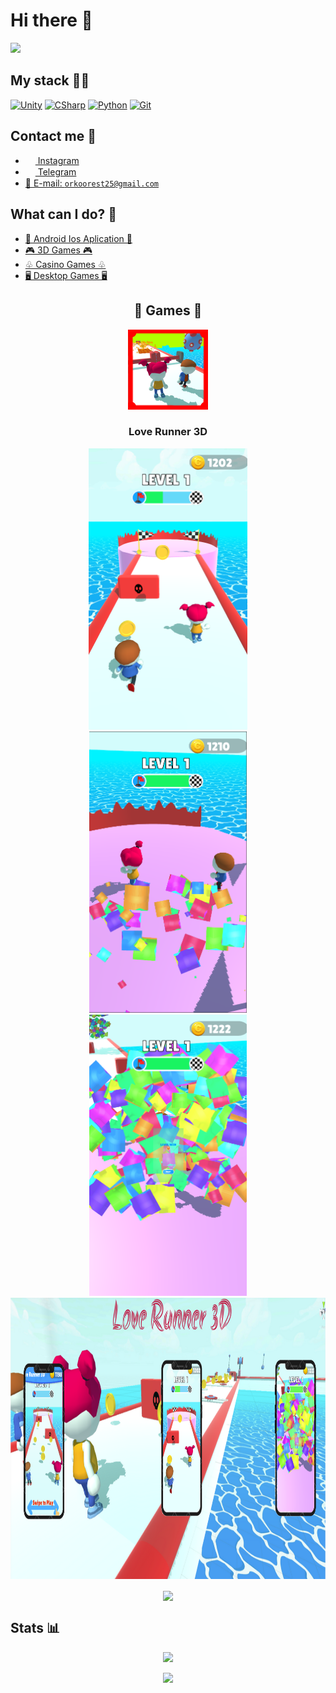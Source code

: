 # Hi there 👋

<a href="https://orkoorest25.wixsite.com/resume" target="_blank">
<img src="https://img.shields.io/badge/Resume-ff69b4.svg?style=for-the-badge&logo=codeigniter&logoColor=white">
</a>

## My stack 👨‍💻

<a href="" target="_blank">![Unity](https://img.shields.io/badge/-Unity-%230075a8?logo=unity&logoColor=white&style=for-the-badge)</a>
<a href="" target="_blank">![CSharp](https://img.shields.io/badge/-C♯-%230075a8?logo=csharp&logoColor=white&style=for-the-badge)</a>
<a href="" target="_blank">![Python](https://img.shields.io/badge/-Python-%230075a8?logo=Python&logoColor=white&style=for-the-badge)</a>
<a href="" target="_blank">![Git](https://img.shields.io/badge/-Git-%230075a8?logo=git&logoColor=white&style=for-the-badge)</a>


## Contact me 💭
- <a href="https://www.instagram.com/wwworest/"><img src="https://upload.wikimedia.org/wikipedia/commons/thumb/e/e7/Instagram_logo_2016.svg/768px-Instagram_logo_2016.svg.png" width=16 height=16 align="center" /> Instagram </a>
- <a href="https://t.me/oresttg"><img src="https://upload.wikimedia.org/wikipedia/commons/thumb/8/82/Telegram_logo.svg/768px-Telegram_logo.svg.png" width=16 height=16 align="center" /> Telegram </a>
- <a href="mailto:orkoorest25@gmail.com">📩 E-mail: `orkoorest25@gmail.com`</a>

## What can I do? 💪
- <a href="#android_ios_applications">📱 Android Ios Aplication 📱</a>
- <a href="#3D_games">🎮 3D Games 🎮</a>
- <a href="#casino_games">♧ Casino Games ♧</a>
- <a href="#desktop_Games">🖥 Desktop Games 🖥</a>

<h2 id="Games" align="center">📱 Games 📱</h2>

<p align="center"><img height="128" src="https://github.com/OrestOrk/LoversRun3D/blob/0959c66ae2abb1508aaefb48c467a0c2d6f27d3f/Assets/Ico.png"/></p>
<h3 align="center">Love Runner 3D</h3>
<p align="center">
  <img src="https://github.com/OrestOrk/LoversRun3D/blob/0959c66ae2abb1508aaefb48c467a0c2d6f27d3f/Screenshots/Screenshot_268.png" height="450px"/>
  <img src="https://github.com/OrestOrk/LoversRun3D/blob/0959c66ae2abb1508aaefb48c467a0c2d6f27d3f/Screenshots/Screenshot_270.png" height="450px"/>
  <img src="https://github.com/OrestOrk/LoversRun3D/blob/0959c66ae2abb1508aaefb48c467a0c2d6f27d3f/Screenshots/Screenshot_271.png" height="450px"/>
  <img src="https://github.com/OrestOrk/LoversRun3D/blob/0959c66ae2abb1508aaefb48c467a0c2d6f27d3f/Screenshots/Screenshot_273.png" height="450px"/>
</p>
<p align="center">
<a href="https://github.com/OrestOrk/LoversRun3D"><img align="center" src="https://github-readme-stats.vercel.app/api/pin/?username=OrestOrk&repo=LoversRun3D&theme=dark&title_color=0075a8&icon_color=0075a8&text_color=ffffff&hide_border=true"/></a>
</p>

## Stats 📊
<p align="center">
<img src="https://github-readme-stats.vercel.app/api?username=OrestOrk&show_icons=true&count_private=true&theme=dark&title_color=0075a8&text_color=ffffff&icon_color=0075a8&hide_border=true&card_width=500px">
</p>
<p align="center">
<img src="https://github-readme-stats.vercel.app/api/top-langs/?username=OrestOrk&layout=pie&theme=dark&title_color=0075a8&text_color=ffffff&hide_border=true&card_width=500px">
</p>
